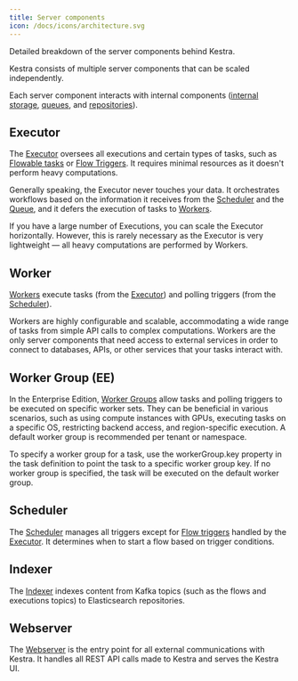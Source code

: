 ```yaml
---
title: Server components
icon: /docs/icons/architecture.svg
---
```


Detailed breakdown of the server components behind Kestra.

Kestra consists of multiple server components that can be scaled independently.

Each server component interacts with internal components ([internal storage](01.main-components.md#internal-storage), [queues](./01.main-components.md#queue), and [repositories](01.main-components.md#repository)).

## Executor

The [Executor](./04.executor.md) oversees all executions and certain types of tasks, such as [Flowable tasks](../07.concepts/01.flowable-tasks.md) or [Flow Triggers](../06.workflow-components/05.triggers/index.md). It requires minimal resources as it doesn't perform heavy computations.

Generally speaking, the Executor never touches your data. It orchestrates workflows based on the information it receives from the [Scheduler](#scheduler) and the [Queue](./01.main-components.md#queue), and it defers the execution of tasks to [Workers](#worker).

If you have a large number of Executions, you can scale the Executor horizontally. However, this is rarely necessary as the Executor is very lightweight — all heavy computations are performed by Workers.

## Worker

[Workers](./05.worker.md) execute tasks (from the [Executor](#executor)) and polling triggers (from the [Scheduler](#scheduler)).

Workers are highly configurable and scalable, accommodating a wide range of tasks from simple API calls to complex computations. Workers are the only server components that need access to external services in order to connect to databases, APIs, or other services that your tasks interact with.

## Worker Group (EE)

In the Enterprise Edition, [Worker Groups](../05.enterprise/worker-group.md) allow tasks and polling triggers to be executed on specific worker sets. They can be beneficial in various scenarios, such as using compute instances with GPUs, executing tasks on a specific OS, restricting backend access, and region-specific execution. A default worker group is recommended per tenant or namespace.

To specify a worker group for a task, use the workerGroup.key property in the task definition to point the task to a specific worker group key. If no worker group is specified, the task will be executed on the default worker group.

## Scheduler

The [Scheduler](./06.scheduler.md) manages all triggers except for [Flow triggers](../06.workflow-components/05.triggers/index.md) handled by the [Executor](#executor). It determines when to start a flow based on trigger conditions.

## Indexer

The [Indexer](./07.indexer.md) indexes content from Kafka topics (such as the flows and executions topics) to Elasticsearch repositories.


## Webserver

The [Webserver](./08.webserver.md) is the entry point for all external communications with Kestra. It handles all REST API calls made to Kestra and serves the Kestra UI.